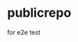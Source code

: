 # publicrepo
for e2e test








































































































































































































































































































































































































































































































































































































































































































































































































































































































































































































































































































































































































































































































































































































































































































































































































































































































































































































































































































































































































































































































































































































































































































































































































































































































































































































































































































































































































































































































































































































































































































































































































































































